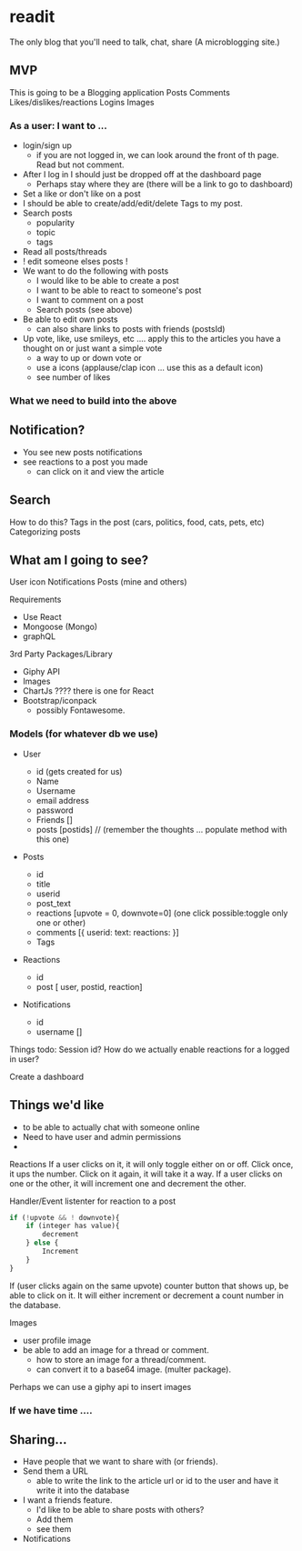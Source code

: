 # readit
The only blog that you'll need to talk, chat, share
(A microblogging site.)

## MVP

This is going to be a Blogging application
Posts
Comments
Likes/dislikes/reactions
Logins
Images

### As a user: I want to ...
* login/sign up
  * if you are not logged in, we can look around the front of th page. Read but not comment.
* After I log in I should just be dropped off at the dashboard page
  * Perhaps stay where they are (there will be a link to go to dashboard)
* Set a like or don't like on a post
* I should be able to create/add/edit/delete Tags to my post.
* Search posts
  * popularity
  * topic
  * tags
* Read all posts/threads
* ! edit someone elses posts !
* We want to do the following with posts
  * I would like to be able to create a post 
  * I want to be able to react to someone's post
  * I want to comment on a post
  * Search posts (see above)
* Be able to edit own posts
  * can also share links to posts with friends (postsId)
* Up vote, like, use smileys, etc .... apply this to the articles you have a thought on or just want a simple vote
  * a way to up or down vote or
  * use a icons (applause/clap icon ... use this as a default icon)
  * see number of likes

### What we need to build into the above
Notification?
---
  * You see new posts notifications
  * see reactions to a post you made
    * can click on it and view  the article

Search
---
How to do this?
Tags in the post (cars, politics, food, cats, pets, etc)
Categorizing posts



What am I going to see?
---
User icon
Notifications
Posts (mine and others)

Requirements
* Use React
* Mongoose (Mongo)
* graphQL

3rd Party Packages/Library
* Giphy API
* Images
* ChartJs ???? there is one for React
* Bootstrap/iconpack
  * possibly Fontawesome.

### Models (for whatever db we use)
  * User
    * id (gets created for us)
    * Name
    * Username
    * email address
    * password
    * Friends []
    * posts [postids] // (remember the thoughts ... populate method with this one)

  * Posts
    * id
    * title
    * userid
    * post_text
    * reactions [upvote = 0, downvote=0] (one click possible:toggle only one or other)
    * comments [{
        userid:
        text:
        reactions: 
        }]
    * Tags

  * Reactions
    * id
    * post [ user, postid, reaction]

  * Notifications
    * id
    * username []


Things todo:
Session id?
How do we actually enable reactions for a logged in user?

Create a dashboard

## Things we'd like
* to be able to actually chat with someone online
* Need to have user and admin permissions
* 


Reactions
If a user clicks on it, it will only toggle either on or off.
Click once, it ups the number.
Click on it again, it will take it a way.
If a user clicks on one or the other, it will increment one and decrement the other.

Handler/Event listenter for reaction to a post
```js
if (!upvote && ! downvote){
    if (integer has value){
        decrement
    } else {
        Increment
    }
}
```

If (user clicks again on the same upvote)
counter button that shows up, be able to click on it. It will either increment or decrement a count number in the database.


Images
* user profile image
* be able to add an image for a thread or comment.
  * how to store an image for a thread/comment.
  * can convert it to a base64 image. (multer package).

Perhaps we can use a giphy api to insert images 

### If we have time ....
Sharing...
---
* Have people that we want to share with (or friends).
* Send them a URL
  - able to write the link to the article url or id to the user and have it write it into the database
* I want a friends feature.
  * I'd like to be able to share posts with others?
  * Add them
  * see them
* Notifications

